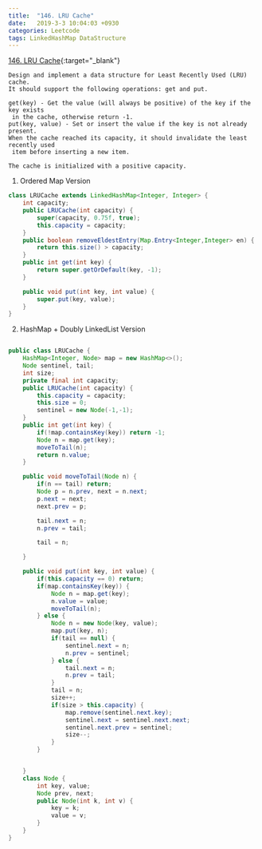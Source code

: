 ```yaml
---
title:  "146. LRU Cache"
date:   2019-3-3 10:04:03 +0930
categories: Leetcode
tags: LinkedHashMap DataStructure
---
```


[146. LRU Cache](https://leetcode.com/problems/lru-cache/){:target="_blank"}

    Design and implement a data structure for Least Recently Used (LRU) cache.
    It should support the following operations: get and put.

    get(key) - Get the value (will always be positive) of the key if the key exists
     in the cache, otherwise return -1.
    put(key, value) - Set or insert the value if the key is not already present.
    When the cache reached its capacity, it should invalidate the least recently used
     item before inserting a new item.

    The cache is initialized with a positive capacity.

1. Ordered Map Version

```java
class LRUCache extends LinkedHashMap<Integer, Integer> {
    int capacity;
    public LRUCache(int capacity) {
        super(capacity, 0.75f, true);
        this.capacity = capacity;
    }
    public boolean removeEldestEntry(Map.Entry<Integer,Integer> en) {
        return this.size() > capacity;
    }
    public int get(int key) {
        return super.getOrDefault(key, -1);
    }

    public void put(int key, int value) {
        super.put(key, value);
    }
}
```

2. HashMap + Doubly LinkedList Version

```java

public class LRUCache {
    HashMap<Integer, Node> map = new HashMap<>();
    Node sentinel, tail;
    int size;
    private final int capacity;
    public LRUCache(int capacity) {
        this.capacity = capacity;
        this.size = 0;
        sentinel = new Node(-1,-1);
    }
    public int get(int key) {
        if(!map.containsKey(key)) return -1;
        Node n = map.get(key);
        moveToTail(n);
        return n.value;
    }

    public void moveToTail(Node n) {
        if(n == tail) return;
        Node p = n.prev, next = n.next;
        p.next = next;
        next.prev = p;

        tail.next = n;
        n.prev = tail;

        tail = n;

    }

    public void put(int key, int value) {
        if(this.capacity == 0) return;
        if(map.containsKey(key)) {
            Node n = map.get(key);
            n.value = value;
            moveToTail(n);
        } else {
            Node n = new Node(key, value);
            map.put(key, n);
            if(tail == null) {
                sentinel.next = n;
                n.prev = sentinel;
            } else {
                tail.next = n;
                n.prev = tail;
            }
            tail = n;
            size++;
            if(size > this.capacity) {
                map.remove(sentinel.next.key);
                sentinel.next = sentinel.next.next;
                sentinel.next.prev = sentinel;
                size--;
            }
        }


    }
    class Node {
        int key, value;
        Node prev, next;
        public Node(int k, int v) {
            key = k;
            value = v;
        }
    }
}
```
